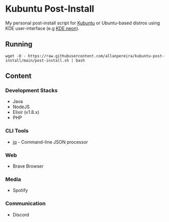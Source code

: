 # Kubuntu Post-Install

My personal post-install script for [Kubuntu](https://kubuntu.org/) or Ubuntu-based distros using KDE user-interface (e.g [KDE neon](https://neon.kde.org/)).


## Running

```
wget -O - https://raw.githubusercontent.com/allanpereira/kubuntu-post-install/main/post-install.sh | bash

```


## Content

### Development Stacks
- Java
- NodeJS
- Elixir (v1.8.x)
- PHP

### CLI Tools
- [jq](https://github.com/jqlang/jq) - Command-line JSON processor

### Web
- Brave Browser

### Media
- Spotify

### Communication
- Discord
